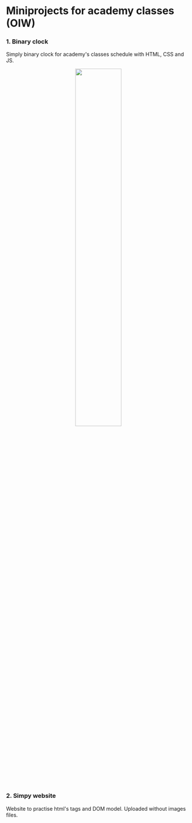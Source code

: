 # Miniprojects for academy classes (OIW)

### 1. Binary clock
Simply binary clock for academy's classes schedule with HTML, CSS and JS.
<p align="center">
<img src="https://imgur.com/vC2QSPB.gif" width="50%">
</p>

### 2. Simpy website
Website to practise html's tags and DOM model. Uploaded without images files.

